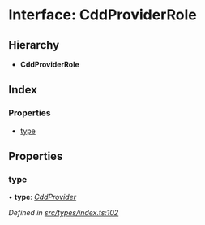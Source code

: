 # Interface: CddProviderRole

## Hierarchy

* **CddProviderRole**

## Index

### Properties

* [type](cddproviderrole.md#type)

## Properties

###  type

• **type**: *[CddProvider](../enums/roletype.md#cddprovider)*

*Defined in [src/types/index.ts:102](https://github.com/PolymathNetwork/polymesh-sdk/blob/2a4e4111/src/types/index.ts#L102)*
